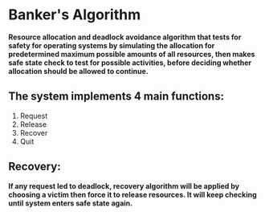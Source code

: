# Banker's Algorithm
**Resource allocation and deadlock avoidance algorithm that tests for safety for operating systems by simulating the allocation for predetermined maximum possible amounts of all resources, then makes safe state check to test for possible activities, before deciding whether allocation should be allowed to continue.**

## The system implements 4 main functions:
1. Request 
2. Release
3. Recover
4. Quit

## Recovery:
**If any request led to deadlock, recovery algorithm will be applied by choosing a victim then force it to release resources. It will keep checking until system enters safe state again.**
